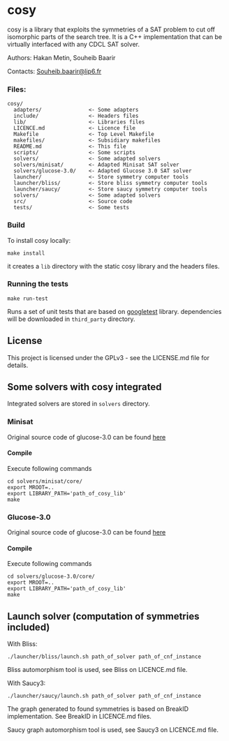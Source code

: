 # cosy

cosy is a library that exploits the symmetries of a SAT problem
to cut off isomorphic parts of the search tree. It is a C++ implementation that can be virtually
interfaced with any CDCL SAT solver.

Authors:  Hakan Metin, Souheib Baarir

Contacts: Souheib.baarir@lip6.fr

### Files:

```
cosy/
  adapters/               <- Some adapters
  include/                <- Headers files
  lib/                    <- Libraries files
  LICENCE.md              <- Licence file
  Makefile                <- Top Level Makefile
  makefiles/              <- Subsidiary makefiles
  README.md               <- This file
  scripts/                <- Some scripts
  solvers/                <- Some adapted solvers
  solvers/minisat/        <- Adapted Minisat SAT solver
  solvers/glucose-3.0/    <- Adapted Glucose 3.0 SAT solver
  launcher/               <- Store symmetry computer tools
  launcher/bliss/         <- Store bliss symmetry computer tools
  launcher/saucy/         <- Store saucy symmetry computer tools
  solvers/                <- Some adapted solvers
  src/                    <- Source code
  tests/                  <- Some tests
```

### Build

To install cosy locally:
```
make install
```
it creates a ```lib``` directory with the static cosy library and the headers files.


### Running the tests

```
make run-test
```
Runs a set of unit tests that are based on [googletest](https://github.com/google/googletest) library.
dependencies will be downloaded in ```third_party``` directory.

## License

This project is licensed under the GPLv3 - see the LICENSE.md file for details.

## Some solvers with cosy integrated

Integrated solvers are stored in ```solvers``` directory.

### Minisat

Original source code of glucose-3.0 can be found [here](http://minisat.se/)

#### Compile

Execute following commands

```
cd solvers/minisat/core/
export MROOT=..
export LIBRARY_PATH='path_of_cosy_lib'
make
```

### Glucose-3.0

Original source code of glucose-3.0 can be found [here](http://www.labri.fr/perso/lsimon/glucose/)

#### Compile

Execute following commands

```
cd solvers/glucose-3.0/core/
export MROOT=..
export LIBRARY_PATH='path_of_cosy_lib'
make
```

## Launch solver (computation of symmetries included)

With Bliss:

```
./launcher/bliss/launch.sh path_of_solver path_of_cnf_instance
```
Bliss automorphism tool is used, see Bliss on LICENCE.md file.


With Saucy3:

```
./launcher/saucy/launch.sh path_of_solver path_of_cnf_instance
```
The graph generated to found symmetries is based on BreakID implementation.
See BreakID in LICENCE.md files.

Saucy graph automorphism tool is used, see Saucy3 on LICENCE.md file.
